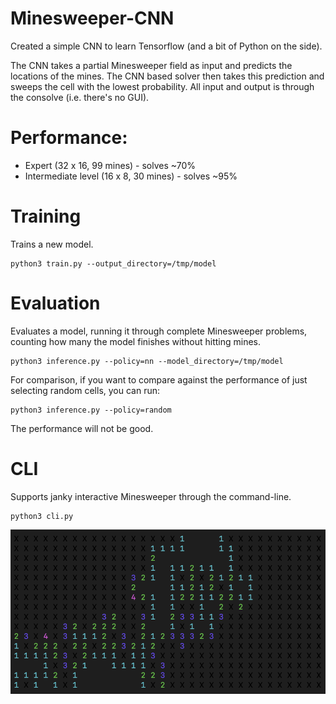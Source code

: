 # Minesweeper-CNN

Created a simple CNN to learn Tensorflow (and a bit of Python on the side).

The CNN takes a partial Minesweeper field as input and predicts the locations of the mines. The CNN based solver then takes this prediction and sweeps the cell with the lowest probability. All input and output is through the consolve (i.e. there's no GUI).

# Performance:

- Expert (32 x 16, 99 mines) - solves ~70%
- Intermediate level (16 x 8, 30 mines) - solves ~95%

# Training

Trains a new model.

```
python3 train.py --output_directory=/tmp/model
```

# Evaluation

Evaluates a model, running it through complete Minesweeper problems, counting how many the model finishes without hitting mines.

```
python3 inference.py --policy=nn --model_directory=/tmp/model
```

For comparison, if you want to compare against the performance of just selecting random cells, you can run:

```
python3 inference.py --policy=random
```

The performance will not be good.

# CLI

Supports janky interactive Minesweeper through the command-line.

```
python3 cli.py
```

![example_field](https://github.com/orglofch/minesweeper-cnn/blob/main/example_field.png)

